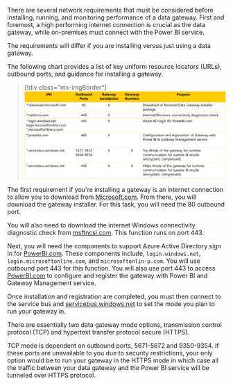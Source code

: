 There are several network requirements that must be considered before installing, running, and monitoring performance of a data gateway. First and foremost, a high performing internet connection is crucial as the data gateway, while on-premises must connect with the Power BI service.

The requirements will differ if you are installing versus just using a data gateway.

The following chart provides a list of key uniform resource locators (URLs), outbound ports, and guidance for installing a gateway.

> [!div class="mx-imgBorder"]
> [![Chart listing details to support a gateway installation.](../media/details-gateway-installation.png)](../media/details-gateway-installation.png#lightbox)

The first requirement if you're installing a gateway is an internet connection to allow you to download from [Microsoft.com](https://www.microsoft.com/?azure-portal=true). From there, you will download the gateway installer. For this task, you will need the 80 outbound port.

You will also need to download the internet Windows connectivity diagnostic check from [msftncsi.com](http://msftncsi.com/?azure-portal=true). This function runs on port 443.

Next, you will need the components to support Azure Active Directory sign in for [PowerBI.com](https://powerbi.microsoft.com/?azure-portal=true). These components include, `login.windows.net`, `login.microsoftonline.com`, and `microsoftonlin-p.com`. You will use outbound port 443 for this function. You will also use port 443 to access [PowerBI.com](https://powerbi.microsoft.com/?azure-portal=true) to configure and register the gateway with Power BI and Gateway Management service.

Once installation and registration are completed, you must then connect to the service bus and [servicebus.windows.net](https://servicebus.windows.net/?azure-portal=true) to set the mode you plan to run your gateway in.

There are essentially two data gateway mode options, transmission control protocol (TCP) and hypertext transfer protocol secure (HTTPS).

TCP mode is dependent on outbound ports, 5671-5672 and 9350-9354. If these ports are unavailable to you due to security restrictions, your only option would be to run your gateway in the HTTPS mode in which case all the traffic between your data gateway and the Power BI service will be tunneled over HTTPS protocol.